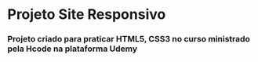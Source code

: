 # Projeto Site Responsivo

### Projeto criado para praticar HTML5, CSS3 no curso ministrado pela Hcode na plataforma Udemy